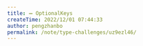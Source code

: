 ```yaml
---
title: ➖ OptionalKeys
createTime: 2022/12/01 07:44:33
author: pengzhanbo
permalink: /note/type-challenges/uz9ezl46/
---
```

